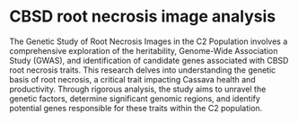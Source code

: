# CBSD root necrosis image analysis
 The Genetic Study of Root Necrosis Images in the C2 Population involves a comprehensive exploration of the heritability, Genome-Wide Association Study (GWAS), and identification of candidate genes associated with CBSD root necrosis traits. This research delves into understanding the genetic basis of root necrosis, a critical trait impacting Cassava health and productivity. Through rigorous analysis, the study aims to unravel the genetic factors, determine significant genomic regions, and identify potential genes responsible for these traits within the C2 population.
